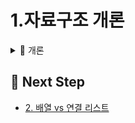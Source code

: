 # 1.자료구조 개론

<details>
<summary>📘 개론</summary>

### ✅ 자료구조란?
> 데이터를 효율적으로 저장하고 처리하기 위한 **구조와 방식**

- 메모리 공간을 어떻게 쓰는가
- 알고리즘의 시간/공간 복잡도에 큰 영향을 미친다  
  (같은 알고리즘도, 어떤 자료구조에 담아서 돌리느냐에 따라 성능이 천차만별이 된다)
- 예시: 배열, 스택, 큐, 트리, 그래프, 해시 등

📌 **질문! 왜 필요하지?**
- 데이터를 빠르게 검색, 삽입, 삭제하기 위해
- 프로그램의 성능(속도 & 메모리 사용량)을 최적화하기 위해

---

### ✅ 시간복잡도 (Time Complexity)
> 어떤 알고리즘(코드)이 얼마나 빠르게 실행되는지를
> “데이터 양이 늘어날수록 얼마나 느려지는가” 기준으로 표현

> 요약!

| 표기            | 의미        | 예시                      |
| ------------- | --------- | ----------------------- |
| O(1)          | 딱 한 번에 끝남 | 해시로 찾기 (`Map[key]`)     |
| O(log n)      | 절반씩 줄어듦   | 이진 탐색 (`Binary Search`) |
| O(n)          | 하나하나 다 확인 | 리스트 전체 순회               |
| O(n log n)    | 살짝 복잡한 정렬 | 퀵정렬, 병합정렬               |
| O(n²)         | 이중 반복     | 버블정렬, 완전탐색              |
| O(2ⁿ) / O(n!) | 매우 느림     | 재귀 피보나치, 순열 생성          |

- **최선의 경우 (Best Case)**  
  가장 이상적인 입력에서 가장 적은 연산 횟수

- **최악의 경우 (Worst Case)**  
  가장 나쁜 입력에서 가장 많은 연산 횟수 

- **평균의 경우 (Average Case)**  
  모든 경우의 수에 대해 평균 연산 횟수  
  → 계산이 어려워서 실무에선 잘 안 씀

⚠️ 빅오 표기법은 **최악의 경우**를 기준으로 측정하는 것이 일반적  
📘 시간복잡도는 **코드의 반복 구조, 재귀, 자료구조** 등에 따라 달라짐

---

### ✅ 공간복잡도 (Space Complexity)

> 알고리즘이 실행될 때 **얼마나 많은 메모리(공간)를 사용하는가?**


## 🧠 요점 정리!

- 변수 몇 개 썼는가?
- 배열, 리스트 얼마나 만들었는가?
- 재귀 호출이 몇 번 호출되는가?

➡️ **공간복잡도에 영향을 주는 요인!**

<br>

## 📦 비유: 택배 상자

- 상자 1개만 쓰면 → O(1)
- 물건 개수만큼 상자 쓰면 → O(n)
- 선반 전체를 쓴다면 → O(n²)

<br>

## 📊 예시 비교표

| 코드 예시 | 공간복잡도 | 설명 |
|----------------|-------------|------|
| `int a = 10;` | O(1) | 변수 하나만 사용 |
| `int[] arr = new int[n];` | O(n) | 정수형 배열 n개 요소 저장 |
| `int[,] grid = new int[n, n];` | O(n²) | 2차원 배열 (행렬 구조) |
| `int Factorial(int n) { return n == 1 ? 1 : n * Factorial(n - 1); }` | O(n) | 재귀 호출 깊이만큼 스택 사용 |

<br>

## ⚖️ 시간 vs 공간 (트레이드-오프)

- 공간을 더 쓰면 **속도를 빠르게** 할 수 있음  
  예) `HashMap` → O(1) 조회, 대신 메모리 많이 씀
  `HashMap`은 저장을 key, val 형식으로 하며, 해시값, 내부 포인터 등 같이 저장 하기에 찾기는 빠르지만 메모리 사용량이 높다!
- 공간을 적게 쓰면 **느려질 수도 있음**

---

## 📌 공간 복잡도 정리

- **O(1)**: 변수만 사용하는 경우  
- **O(n)**: 배열/리스트 등 입력 크기만큼  
- **O(n²)**: 2차원 배열, 이중 리스트  
- **O(n)**: 재귀 깊이만큼 호출 스택 사용

> ✔️ 공간복잡도는 **메모리 효율성과 관련된 성능 지표**입니다.

## 개론 요약

- 자료구조는 데이터를 효율적으로 저장하고 처리하기 위한 구조
- 알고리즘 및 성능에 큰 영향을 미치며, 어떤 자료 구조를 쓰느냐에 따라 실행 속도가 달라진다.
- 시간복잡도는 **속도**, 공간복잡도는 **메모리 사용량**을 나타낸다.
- 빠른 속도를 위해 메모리를 더 쓰는 경우가 많으며, 이를 **트레이드오프**라고 한다.

</details>


## 🔗 Next Step 

- [2. 배열 vs 연결 리스트](2.배열%20vs%20연결%20리스트.md)